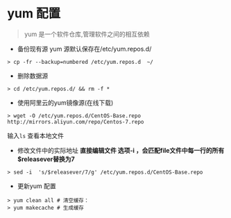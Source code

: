# yum 配置
>yum 是一个软件仓库,管理软件之间的相互依赖

- 备份现有源
yum 源默认保存在/etc/yum.repos.d/
``` shell
> cp -fr --backup=numbered /etc/yum.repos.d  ~/
```
- 删除数据源
``` shell
> cd /etc/yum.repos.d/ && rm -f *
``` 
- 使用阿里云的yum镜像源(在线下载)
``` shell
> wget -O /etc/yum.repos.d/CentOS-Base.repo http://mirrors.aliyun.com/repo/Centos-7.repo
``` 
输入`ls` 查看本地文件

- 修改文件中的实际地址
__直接编辑文件 选项-i ，会匹配file文件中每一行的所有$releasever替换为7__
``` shell
> sed -i  's/$releasever/7/g' /etc/yum.repos.d/CentOS-Base.repo
```
- 更新yum 配置
``` shell
> yum clean all # 清空缓存：
> yum makecache # 生成缓存
```


